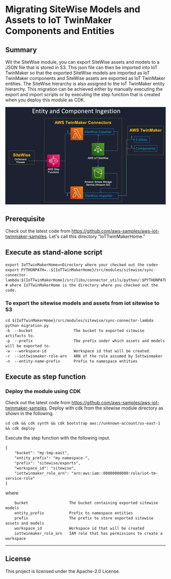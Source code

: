 # Migrating SiteWise Models and Assets to IoT TwinMaker Components and Entities
## Summary
Wit the SiteWise module, you can export SiteWise assets and models to a JSON file that is stored in S3. This json file can then be imported into IoT TwinMaker so that the exported SiteWise models are imported as IoT TwinMaker components and SiteWise assets are exported as IoT TwinMaker entities. The SiteWise hierarchy is also assigned to the IoT TwinMaker entity hierarchy. This migration can be achieved either by manually executing the export and import scripts or by executing the step function that is created when you deploy this module as CDK.

![Architecture Flow](sitewise_workflow.jpg)

## Prerequisite
Check out the latest code from https://github.com/aws-samples/aws-iot-twinmaker-samples. Let's call this directory "IoTTwinMakerHome."

## Execute as stand-alone script
```
export IoTTwinMakerHome=<Directory where your checked out the code>
export PYTHONPATH=.:${IoTTwinMakerHome}/src/modules/sitewise/sync-connector-lambda:${IoTTwinMakerHome}/src/libs/connector_utils/python/:$PYTHONPATH # where IoTTwinMakerHome is the directory where you checked out the code.
```

### To export the sitewise models and assets from iot sitewise to S3
```
cd ${IoTTwinMakerHome}/src/modules/sitewise/sync-connector-lambda
python migration.py
-b  --bucket                  The bucket to exported sitewise artifacts to.
-p  --prefix                  The prefix under which assets and models will be exported to.
-w  --workspace-id            Workspace id that will be created.
-r  --iottwinmaker-role-arn   ARN of the role assumed by Iottwinmaker
-n  --entity-name-prefix      Prefix to namespace entities
```

## Execute as step function
### Deploy the module using CDK
Check out the latest code from https://github.com/aws-samples/aws-iot-twinmaker-samples.
Deploy with cdk from the sitewise module directory as shown in the following.
```
cd cdk && cdk synth && cdk bootstrap aws://unknown-account/us-east-1 && cdk deploy
```
Execute the step function with the following input.

```
{
    "bucket": "my-tmp-east",
    "entity_prefix": "my-namespace-",
    "prefix": "sitewise/exports",
    "workspace_id": "sitewise",
    "iottwinmaker_role_arn": "arn:aws:iam::00000000000:role/iot-tm-service-role"
}
```

where
```
    bucket                  The bucket containing exported sitewise models
    entity_prefix           Prefix to namespace entities
    prefix                  The prefix to store exported sitewise assets and models
    workspace_id            Workspace id that will be created
    iottwinmaker_role_arn   IAM role that has permissions to create a workspace
```

---

## License

This project is licensed under the Apache-2.0 License.
